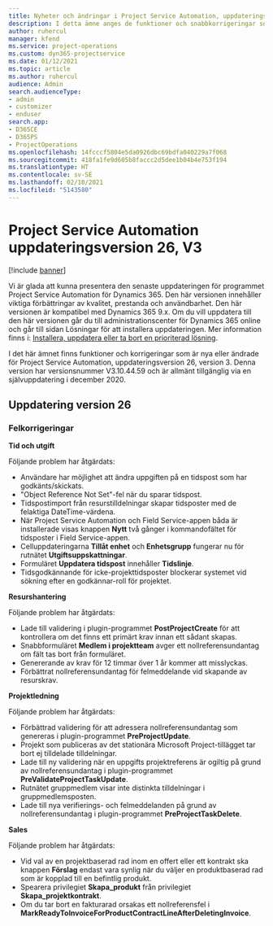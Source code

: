 ```yaml
---
title: Nyheter och ändringar i Project Service Automation, uppdateringsversion 26, version 3
description: I detta ämne anges de funktioner och snabbkorrigeringar som finns tillgängliga i Project Service Automation, uppdateringsversion 26, V3.
author: ruhercul
manager: kfend
ms.service: project-operations
ms.custom: dyn365-projectservice
ms.date: 01/12/2021
ms.topic: article
ms.author: ruhercul
audience: Admin
search.audienceType:
- admin
- customizer
- enduser
search.app:
- D365CE
- D365PS
- ProjectOperations
ms.openlocfilehash: 14fcccf5804e5da0926dbc69bdfa040229a7f068
ms.sourcegitcommit: 418fa1fe9d605b8faccc2d5dee1b04b4e753f194
ms.translationtype: HT
ms.contentlocale: sv-SE
ms.lasthandoff: 02/10/2021
ms.locfileid: "5143580"
---
```

# <a name="project-service-automation-update-release-26-v3"></a>Project Service Automation uppdateringsversion 26, V3

[!include [banner](../includes/psa-now-project-operations.md)]

Vi är glada att kunna presentera den senaste uppdateringen för programmet Project Service Automation för Dynamics 365. Den här versionen innehåller viktiga förbättringar av kvalitet, prestanda och användbarhet. Den här versionen är kompatibel med Dynamics 365 9.x. Om du vill uppdatera till den här versionen går du till administrationscenter för Dynamics 365 online och går till sidan Lösningar för att installera uppdateringen. Mer information finns i: [Installera, uppdatera eller ta bort en prioriterad lösning](https://docs.microsoft.com/power-platform/admin/install-remove-preferred-solution).

I det här ämnet finns funktioner och korrigeringar som är nya eller ändrade för Project Service Automation, uppdateringsversion 26, version 3. Denna version har versionsnummer V3.10.44.59 och är allmänt tillgänglig via en självuppdatering i december 2020.

## <a name="update-release-26"></a>Uppdatering version 26

### <a name="bug-fixes"></a>Felkorrigeringar

**Tid och utgift**

Följande problem har åtgärdats:

- Användare har möjlighet att ändra uppgiften på en tidspost som har godkänts/skickats.
- "Object Reference Not Set"-fel när du sparar tidspost.
- Tidspostimport från resurstilldelningar skapar tidsposter med de felaktiga DateTime-värdena.
- När Project Service Automation och Field Service-appen båda är installerade visas knappen **Nytt** två gånger i kommandofältet för tidsposter i Field Service-appen.
- Celluppdateringarna **Tillåt enhet** och **Enhetsgrupp** fungerar nu för rutnätet **Utgiftsuppskattningar**.
- Formuläret **Uppdatera tidspost** innehåller **Tidslinje**.
- Tidsgodkännande för icke-projekttidsposter blockerar systemet vid sökning efter en godkännar-roll för projektet.

**Resurshantering**

Följande problem har åtgärdats:

- Lade till validering i plugin-programmet **PostProjectCreate** för att kontrollera om det finns ett primärt krav innan ett sådant skapas.
- Snabbformuläret **Medlem i projektteam** avger ett nollreferensundantag om fält tas bort från formuläret.
- Genererande av krav för 12 timmar över 1 år kommer att misslyckas.
- Förbättrat nollreferensundantag för felmeddelande vid skapande av resurskrav.

**Projektledning**

Följande problem har åtgärdats:

- Förbättrad validering för att adressera nollreferensundantag som genereras i plugin-programmet **PreProjectUpdate**.
- Projekt som publiceras av det stationära Microsoft Project-tillägget tar bort ej tilldelade tilldelningar.
- Lade till ny validering när en uppgifts projektreferens är ogiltig på grund av nollreferensundantag i plugin-programmet **PreValidateProjectTaskUpdate**.
- Rutnätet gruppmedlem visar inte distinkta tilldelningar i gruppmedlemsposten.
- Lade till nya verifierings- och felmeddelanden på grund av nollreferensundantag i plugin-programmet **PreProjectTaskDelete**.

**Sales**

Följande problem har åtgärdats:

- Vid val av en projektbaserad rad inom en offert eller ett kontrakt ska knappen **Förslag** endast vara synlig när du väljer en produktbaserad rad som är kopplad till en befintlig produkt.
- Spearera privilegiet **Skapa_produkt** från privilegiet **Skapa_projektkontrakt**.
- Om du tar bort en fakturarad orsakas ett nollreferensfel i **MarkReadyToInvoiceForProductContractLineAfterDeletingInvoice**.
